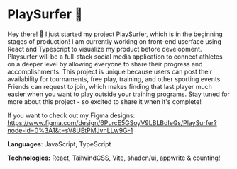 # PlaySurfer 🌊

Hey there! 👋 I just started my project PlaySurfer, which is in the beginning stages of production! I am currently working on front-end userface using React and Typescript to visualize my product before development. Playsurfer will be a full-stack social media application to connect athletes on a deeper level by allowing everyone to share their progress and accomplishments. This project is unique because users can post their availability for tournaments, free play, training, and other sporting events. Friends can request to join, which makes finding that last player much easier when you want to play outside your training programs. Stay tuned for more about this project - so excited to share it when it's complete!

If you want to check out my Figma designs: https://www.figma.com/design/6PurcE5GSoyV9LBLBdIeGs/PlaySurfer?node-id=0%3A1&t=sV8UEtPMJvnLLw9G-1

**Languages**: JavaScript, TypeScript

**Technologies:** React, TailwindCSS, Vite, shadcn/ui, appwrite & counting!
